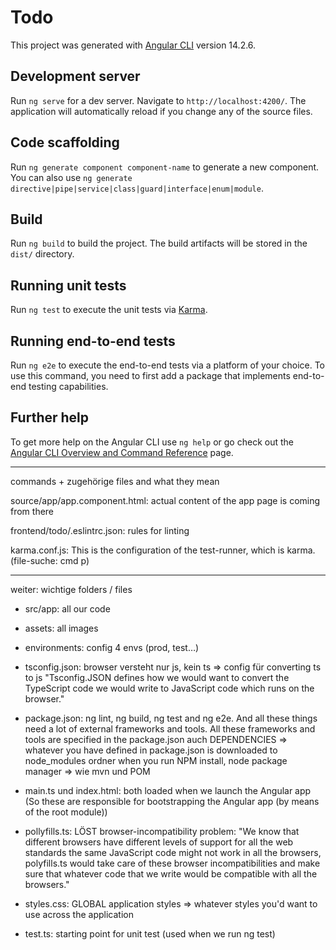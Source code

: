 # Todo

This project was generated with [Angular CLI](https://github.com/angular/angular-cli) version 14.2.6.

## Development server

Run `ng serve` for a dev server. Navigate to `http://localhost:4200/`. The application will automatically reload if you change any of the source files.

## Code scaffolding

Run `ng generate component component-name` to generate a new component. You can also use `ng generate directive|pipe|service|class|guard|interface|enum|module`.

## Build

Run `ng build` to build the project. The build artifacts will be stored in the `dist/` directory.

## Running unit tests

Run `ng test` to execute the unit tests via [Karma](https://karma-runner.github.io).

## Running end-to-end tests

Run `ng e2e` to execute the end-to-end tests via a platform of your choice. To use this command, you need to first add a package that implements end-to-end testing capabilities.

## Further help

To get more help on the Angular CLI use `ng help` or go check out the [Angular CLI Overview and Command Reference](https://angular.io/cli) page.



*****************************


commands + zugehörige files and what they mean

source/app/app.component.html: actual content of the app page is coming from there

frontend/todo/.eslintrc.json: rules for linting

karma.conf.js: This is the configuration of the test-runner, which is karma.
(file-suche: cmd p)


*********

weiter:
wichtige folders / files

* src/app: all our code

* assets: all images
* environments: config 4 envs (prod, test…)

* tsconfig.json: browser versteht nur js, kein ts => config für converting ts to js
    "Tsconfig.JSON defines how we would want to convert the TypeScript code we would write to JavaScript code which runs on the browser."

* package.json: ng lint, ng build, ng test and ng e2e.
    And all these things need a lot of external frameworks and tools. All these frameworks and tools are specified in the package.json auch DEPENDENCIES => whatever you have defined in package.json is downloaded to node_modules ordner when you run NPM install, node package manager => wie mvn und POM

* main.ts und index.html: both loaded when we launch the Angular app 
    (So these are responsible for bootstrapping the Angular app (by means of the root module))

* pollyfills.ts: LÖST browser-incompatibility problem:
    "We know that different browsers have different levels of support for all the web standards
    the same JavaScript code might not work in all the browsers, polyfills.ts 
    would take care of these browser incompatibilities and make sure that whatever code
    that we write would be compatible with all the browsers."

* styles.css: GLOBAL application styles => whatever styles you'd want to use across the application

* test.ts: starting point for unit test (used when we run ng test)